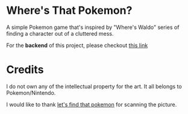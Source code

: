 # Where's That Pokemon?

A simple Pokemon game that's inspired by "Where's Waldo" series of finding a character out of a cluttered mess.

For the **backend** of this project, please checkout [this link](https://github.com/NewRedRoses/Waldo-Game-Backend)

# Credits 

I do not own any of the intellectual property for the art. It all belongs to Pokemon/Nintendo.

I would like to thank [let's find that pokemon](letsfindpokemon-found.neocities.org/bookpages/LFcomplete#book1) for scanning the picture.
